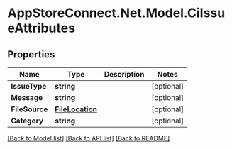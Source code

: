 # AppStoreConnect.Net.Model.CiIssueAttributes

## Properties

Name | Type | Description | Notes
------------ | ------------- | ------------- | -------------
**IssueType** | **string** |  | [optional] 
**Message** | **string** |  | [optional] 
**FileSource** | [**FileLocation**](FileLocation.md) |  | [optional] 
**Category** | **string** |  | [optional] 

[[Back to Model list]](../README.md#documentation-for-models) [[Back to API list]](../README.md#documentation-for-api-endpoints) [[Back to README]](../README.md)

